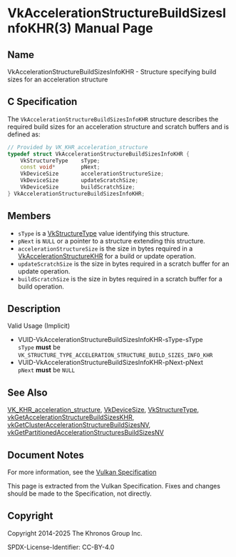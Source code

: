 # VkAccelerationStructureBuildSizesInfoKHR(3) Manual Page

## Name

VkAccelerationStructureBuildSizesInfoKHR - Structure specifying build sizes for an acceleration structure



## [](#_c_specification)C Specification

The `VkAccelerationStructureBuildSizesInfoKHR` structure describes the required build sizes for an acceleration structure and scratch buffers and is defined as:

```c++
// Provided by VK_KHR_acceleration_structure
typedef struct VkAccelerationStructureBuildSizesInfoKHR {
    VkStructureType    sType;
    const void*        pNext;
    VkDeviceSize       accelerationStructureSize;
    VkDeviceSize       updateScratchSize;
    VkDeviceSize       buildScratchSize;
} VkAccelerationStructureBuildSizesInfoKHR;
```

## [](#_members)Members

- `sType` is a [VkStructureType](https://registry.khronos.org/vulkan/specs/latest/man/html/VkStructureType.html) value identifying this structure.
- `pNext` is `NULL` or a pointer to a structure extending this structure.
- `accelerationStructureSize` is the size in bytes required in a [VkAccelerationStructureKHR](https://registry.khronos.org/vulkan/specs/latest/man/html/VkAccelerationStructureKHR.html) for a build or update operation.
- `updateScratchSize` is the size in bytes required in a scratch buffer for an update operation.
- `buildScratchSize` is the size in bytes required in a scratch buffer for a build operation.

## [](#_description)Description

Valid Usage (Implicit)

- [](#VUID-VkAccelerationStructureBuildSizesInfoKHR-sType-sType)VUID-VkAccelerationStructureBuildSizesInfoKHR-sType-sType  
  `sType` **must** be `VK_STRUCTURE_TYPE_ACCELERATION_STRUCTURE_BUILD_SIZES_INFO_KHR`
- [](#VUID-VkAccelerationStructureBuildSizesInfoKHR-pNext-pNext)VUID-VkAccelerationStructureBuildSizesInfoKHR-pNext-pNext  
  `pNext` **must** be `NULL`

## [](#_see_also)See Also

[VK\_KHR\_acceleration\_structure](https://registry.khronos.org/vulkan/specs/latest/man/html/VK_KHR_acceleration_structure.html), [VkDeviceSize](https://registry.khronos.org/vulkan/specs/latest/man/html/VkDeviceSize.html), [VkStructureType](https://registry.khronos.org/vulkan/specs/latest/man/html/VkStructureType.html), [vkGetAccelerationStructureBuildSizesKHR](https://registry.khronos.org/vulkan/specs/latest/man/html/vkGetAccelerationStructureBuildSizesKHR.html), [vkGetClusterAccelerationStructureBuildSizesNV](https://registry.khronos.org/vulkan/specs/latest/man/html/vkGetClusterAccelerationStructureBuildSizesNV.html), [vkGetPartitionedAccelerationStructuresBuildSizesNV](https://registry.khronos.org/vulkan/specs/latest/man/html/vkGetPartitionedAccelerationStructuresBuildSizesNV.html)

## [](#_document_notes)Document Notes

For more information, see the [Vulkan Specification](https://registry.khronos.org/vulkan/specs/latest/html/vkspec.html#VkAccelerationStructureBuildSizesInfoKHR)

This page is extracted from the Vulkan Specification. Fixes and changes should be made to the Specification, not directly.

## [](#_copyright)Copyright

Copyright 2014-2025 The Khronos Group Inc.

SPDX-License-Identifier: CC-BY-4.0